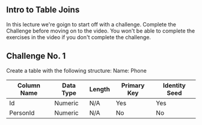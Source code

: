 ## Intro to Table Joins
In this lecture we're goign to start off with a challenge. Complete the Challenge before moving on to the video. You won't be able to complete the exercises in the video if you don't complete the challenge.

## Challenge No. 1
Create a table with the following structure:
Name: Phone

| Column Name | Data Type | Length | Primary Key | Identity Seed |
| ----------- | --------- | ------ | ----------- | ------------- |
| Id | Numeric | N/A | Yes | Yes |
| PersonId | Numeric | N/A | No | No | 
